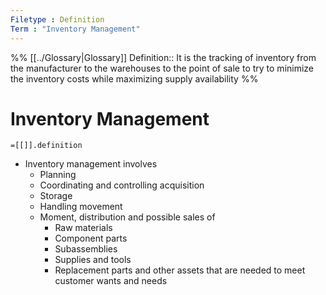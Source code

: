 ```yaml
---
Filetype : Definition
Term : "Inventory Management"
---
```


%%
[[../Glossary|Glossary]]
Definition:: It is the tracking of inventory from the manufacturer to the warehouses to the point of sale to try to minimize the inventory costs while maximizing supply availability
%%

# Inventory Management

`=[[]].definition`

- Inventory management involves
  - Planning
  - Coordinating and controlling acquisition
  - Storage
  - Handling movement
  - Moment, distribution and possible sales of 
    - Raw materials
    - Component parts
    - Subassemblies
    - Supplies and tools
    - Replacement parts
  and other assets that are needed to meet customer wants and needs
